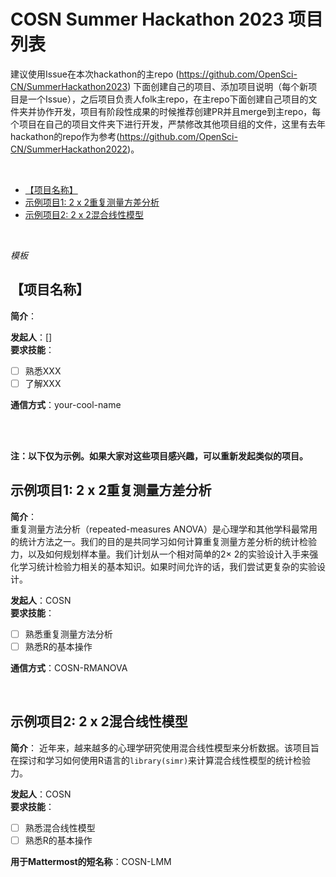 
# COSN Summer Hackathon 2023 项目列表

建议使用Issue在本次hackathon的主repo (https://github.com/OpenSci-CN/SummerHackathon2023) 下面创建自己的项目、添加项目说明（每个新项目是一个Issue），之后项目负责人folk主repo，在主repo下面创建自己项目的文件夹并协作开发，项目有阶段性成果的时候推荐创建PR并且merge到主repo，每个项目在自己的项目文件夹下进行开发，严禁修改其他项目组的文件，这里有去年hackathon的repo作为参考(https://github.com/OpenSci-CN/SummerHackathon2022)。

<br>

  - [【项目名称】](#项目名称)
  - [示例项目1: 2 x 2重复测量方差分析](#示例项目1-2-x-2重复测量方差分析)
  - [示例项目2: 2 x 2混合线性模型](#示例项目2-2-x-2混合线性模型)

<br>


*模板*
## 【项目名称】
**简介**：


**发起人**：[]  
**要求技能**： 
- [ ] 熟悉XXX  
- [ ] 了解XXX

**通信方式**：your-cool-name

<br>
<br>

**注：以下仅为示例。如果大家对这些项目感兴趣，可以重新发起类似的项目。**


## 示例项目1: 2 x 2重复测量方差分析     
**简介**：  
重复测量方法分析（repeated-measures ANOVA）是心理学和其他学科最常用的统计方法之一。我们的目的是共同学习如何计算重复测量方差分析的统计检验力，以及如何规划样本量。我们计划从一个相对简单的2$\times$ 2的实验设计入手来强化学习统计检验力相关的基本知识。如果时间允许的话，我们尝试更复杂的实验设计。

**发起人**：COSN  
**要求技能**： 
- [ ] 熟悉重复测量方法分析  
- [ ] 熟悉R的基本操作

**通信方式**：COSN-RMANOVA

    

<br>

## 示例项目2: 2 x 2混合线性模型   
**简介**： 
近年来，越来越多的心理学研究使用混合线性模型来分析数据。该项目旨在探讨和学习如何使用R语言的`library(simr)`来计算混合线性模型的统计检验力。

**发起人**：COSN  
**要求技能**： 
- [ ] 熟悉混合线性模型 
- [ ] 熟悉R的基本操作

**用于Mattermost的短名称**：COSN-LMM




